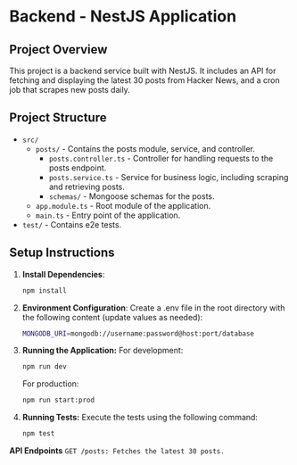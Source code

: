 # Backend - NestJS Application

## Project Overview

This project is a backend service built with NestJS. It includes an API for fetching and displaying the latest 30 posts from Hacker News, and a cron job that scrapes new posts daily.

## Project Structure

- `src/`
  - `posts/` - Contains the posts module, service, and controller.
    - `posts.controller.ts` - Controller for handling requests to the posts endpoint.
    - `posts.service.ts` - Service for business logic, including scraping and retrieving posts.
    - `schemas/` - Mongoose schemas for the posts.
  - `app.module.ts` - Root module of the application.
  - `main.ts` - Entry point of the application.
- `test/` - Contains e2e tests.

## Setup Instructions

1. **Install Dependencies**:
   ```bash
   npm install
   ```
2. **Environment Configuration**:
  Create a .env file in the root directory with the following content (update values as needed):
   ```bash
   MONGODB_URI=mongodb://username:password@host:port/database
   ```
3. **Running the Application:**
   For development:   
    ```bash
   npm run dev
   ```
   For production:
    ```bash
   npm run start:prod
   ```
4. **Running Tests:**
   Execute the tests using the following command:
    ```bash
   npm test
   ```

**API Endpoints**
`GET /posts: Fetches the latest 30 posts.`
